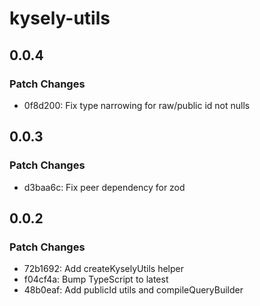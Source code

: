 # kysely-utils

## 0.0.4

### Patch Changes

- 0f8d200: Fix type narrowing for raw/public id not nulls

## 0.0.3

### Patch Changes

- d3baa6c: Fix peer dependency for zod

## 0.0.2

### Patch Changes

- 72b1692: Add createKyselyUtils helper
- f04cf4a: Bump TypeScript to latest
- 48b0eaf: Add publicId utils and compileQueryBuilder
